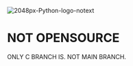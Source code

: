 ![2048px-Python-logo-notext](https://user-images.githubusercontent.com/98797598/178896525-5b2524e5-2d70-44d8-af83-a8e365b5629f.png)
# NOT OPENSOURCE
ONLY C BRANCH IS. NOT MAIN BRANCH.
